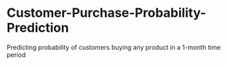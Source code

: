 # Customer-Purchase-Probability-Prediction
Predicting probability of customers buying any product in a 1-month time period
